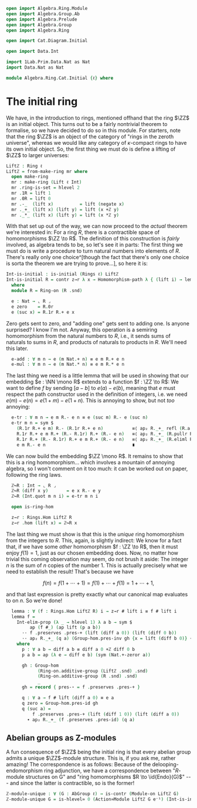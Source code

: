 ```agda
open import Algebra.Ring.Module
open import Algebra.Group.Ab
open import Algebra.Prelude
open import Algebra.Group
open import Algebra.Ring

open import Cat.Diagram.Initial

open import Data.Int

import 1Lab.Prim.Data.Nat as Nat
import Data.Nat as Nat

module Algebra.Ring.Cat.Initial {ℓ} where
```

# The initial ring

We have, in the introduction to rings, mentioned offhand that the ring
$\ZZ$ is an initial object. This turns out to be a fairly nontrivial
theorem to formalise, so we have decided to do so in this module. For
starters, note that the ring $\ZZ$ is an object of the category of
"rings in the zeroth universe", whereas we would like any category of
$\kappa$-compact rings to have its own initial object. So, the first
thing we must do is define a lifting of $\ZZ$ to larger universes:

```agda
Liftℤ : Ring ℓ
Liftℤ = from-make-ring mr where
  open make-ring
  mr : make-ring (Lift ℓ Int)
  mr .ring-is-set = hlevel 2
  mr .1R = lift 1
  mr .0R = lift 0
  mr .-_  (lift x)          = lift (negate x)
  mr ._+_ (lift x) (lift y) = lift (x +ℤ y)
  mr ._*_ (lift x) (lift y) = lift (x *ℤ y)
```

<!--
```agda
  mr .*-idl      {lift x}                   = ap lift $ *ℤ-idl x
  mr .*-idr      {lift x}                   = ap lift $ *ℤ-idr x
  mr .+-idl      {lift x}                   = ap lift $ +ℤ-zerol x
  mr .+-invr     {lift x}                   = ap lift $ +ℤ-inverser x
  mr .+-comm     {lift x} {lift y}          = ap lift $ +ℤ-commutative x y
  mr .+-assoc    {lift x} {lift y} {lift z} = ap lift $ +ℤ-associative x y z
  mr .*-assoc    {lift x} {lift y} {lift z} = ap lift $ *ℤ-associative x y z
  mr .*-distribl {lift x} {lift y} {lift z} = ap lift $ *ℤ-distrib-+ℤ-l x y z
  mr .*-distribr {lift x} {lift y} {lift z} = ap lift $ *ℤ-distrib-+ℤ-r x y z
```
-->

With that set up out of the way, we can now proceed to the _actual_
theorem we're interested in: For a ring $R$, there is a contractible
space of homomorphisms $\ZZ \to R$. The definition of this construction
is _fairly_ involved, as algebra tends to be, so let's see it in parts:
The first thing we must do is write a procedure to turn natural numbers
into elements of $R$. There's really only one choice^[though the fact
that there's only one choice is sorta the theorem we are trying to
prove...], so here it is:

```agda
Int-is-initial : is-initial (Rings ℓ) Liftℤ
Int-is-initial R = contr z→r λ x → Homomorphism-path λ { (lift i) → lemma x i }
  where
  module R = Ring-on (R .snd)
```

```agda
  e : Nat → ⌞ R ⌟
  e zero    = R.0r
  e (suc x) = R.1r R.+ e x
```

Zero gets sent to zero, and "adding one" gets sent to adding one. Is
anyone surprised? I know I'm not. Anyway, this operation is a semiring
homomorphism from the natural numbers to $R$, i.e., it sends sums of
naturals to sums in $R$, and products of naturals to products in $R$.
We'll need this later.

```agda
  e-add : ∀ m n → e (m Nat.+ n) ≡ e m R.+ e n
  e-mul : ∀ m n → e (m Nat.* n) ≡ e m R.* e n
```

<!--
```
  e-add zero n    = sym R.+-idl
  e-add (suc m) n = ap₂ R._+_ refl (e-add m n) ∙ R.pulll refl

  e-mul zero n = sym R.*-zerol
  e-mul (suc m) n =
       e-add n (m Nat.* n)
    ·· ap₂ R._+_ refl (e-mul m n)
    ·· sym (R.*-distribr ∙ ap₂ R._+_ R.*-idl refl)
```
-->

The last thing we need is a little lemma that will be used in showing
that our embedding $e : \NN \mono R$ extends to a function $f : \ZZ \to
R$: We want to define $f$ by sending $[a - b]$ to $e(a) - e(b)$, meaning
that $e$ must respect the path constructor used in the definition of
integers, i.e. we need $e(m) - e(n) = e(1 + m) - e(1 + n)$. This is
annoying to show, but not _too_ annoying:

```agda
  e-tr : ∀ m n → e m R.- e n ≡ e (suc m) R.- e (suc n)
  e-tr m n = sym $
    (R.1r R.+ e m) R.- (R.1r R.+ e n)           ≡⟨ ap₂ R._+_ refl (R.a.inv-comm ∙ R.a.commutative) ∙ R.+-associative ⟩
    R.1r R.+ e m R.+ (R.- R.1r) R.+ (R.- e n)   ≡⟨ ap₂ R._+_ (R.pullr R.+-commutes ∙ R.pulll refl) refl ⟩
    R.1r R.+ (R.- R.1r) R.+ e m R.+ (R.- e n)   ≡⟨ ap₂ R._+_ (R.eliml R.+-invr) refl ⟩
    e m R.- e n                                 ∎
```

We can now build the embedding $\ZZ \mono R$. It remains to show that
this is a ring homomorphism... which involves a mountain of annoying
algebra, so I won't comment on it too much: it can be worked out on
paper, following the ring laws.

```agda
  ℤ↪R : Int → ⌞ R ⌟
  ℤ↪R (diff x y)       = e x R.- e y
  ℤ↪R (Int.quot m n i) = e-tr m n i

  open is-ring-hom

  z→r : Rings.Hom Liftℤ R
  z→r .hom (lift x) = ℤ↪R x
```
<!--
```agda
  z→r .preserves .pres-id = R.cancelr R.+-invr
  z→r .preserves .pres-+ (lift x) (lift y) =
    Int-elim₂-prop {P = λ x y → ℤ↪R (x +ℤ y) ≡ ℤ↪R x R.+ ℤ↪R y}
      (λ _ _ → hlevel 1)
      (λ a b x y → ap₂ R._-_ (e-add a x) (e-add b y)
                 ∙ ap₂ R._+_ refl (R.a.inv-comm ∙ R.+-commutes)
                 ∙ R.pulll (R.extendr R.+-commutes) ∙ R.pullr refl)
      x y
  z→r .preserves .pres-* (lift x) (lift y) =
    Int-elim₂-prop {P = λ x y → ℤ↪R (x *ℤ y) ≡ ℤ↪R x R.* ℤ↪R y}
      (λ _ _ → hlevel 1)
      (λ a b x y → ap₂ R._-_ (e-add (a Nat.* x) _) (e-add (a Nat.* y) _)
                 ∙ ap₂ R._-_ (ap₂ R._+_ (e-mul a x) (e-mul b y))
                             (ap₂ R._+_ (e-mul a y) (e-mul b x))
                 ∙ sym (p (e a) (e b) (e x) (e y)))
      x y
    where
    p : ∀ a b x y
      → (a R.- b) R.* (x R.- y)
      ≡ (a R.* x R.+ b R.* y) R.- (a R.* y R.+ b R.* x)
    p a b x y =
      (a R.- b) R.* (x R.- y)                                                       ≡⟨ R.*-distribl ⟩
      ((a R.- b) R.* x) R.+ ((a R.- b) R.* (R.- y))                                 ≡⟨ ap₂ R._+_ refl (sym R.neg-*-r) ⟩
      ((a R.- b) R.* x) R.- ((a R.- b) R.* y)                                       ≡⟨ ap₂ R._-_ R.*-distribr R.*-distribr ⟩
      (a R.* x R.+ (R.- b) R.* x) R.- (a R.* y R.+ (R.- b) R.* y)                   ≡⟨ ap₂ R._+_ refl (R.a.inv-comm ∙ R.+-commutes) ⟩
      (a R.* x R.+ (R.- b) R.* x) R.+ ((R.- (a R.* y)) R.+ ⌜ R.- ((R.- b) R.* y) ⌝) ≡⟨ ap! (ap R.a.inverse (sym R.neg-*-l) ∙ R.a.inv-inv) ⟩
      (a R.* x R.+ (R.- b) R.* x) R.+ ((R.- (a R.* y)) R.+ (b R.* y))               ≡⟨ R.pulll (R.extendr R.+-commutes) ⟩
      (a R.* x) R.+ (R.- (a R.* y)) R.+ ((R.- b) R.* x) R.+ (b R.* y)               ≡⟨ R.pullr R.+-commutes ·· R.extendl (R.pullr R.+-commutes) ·· R.pulll (R.pulll refl) ∙ R.pullr (ap₂ R._+_ refl (sym R.neg-*-l) ·· sym R.a.inv-comm ·· ap R.a.inverse R.+-commutes) ⟩
      (a R.* x R.+ b R.* y) R.- (a R.* y R.+ b R.* x)                               ∎
```
-->

The last thing we must show is that this is the _unique_ ring
homomorphism from the integers to $R$. This, again, is slightly
indirect: We know for a fact that, if we have some _other_ homomorphism
$f : \ZZ \to R$, then it must enjoy $f(1) = 1$, just as our chosen
embedding does.  Now, no matter how trivial this coming observation may
seem, do not brush it aside: The integer $n$ is the sum of $n$ copies of
the number 1. This is actually precisely what we need to establish the
result! That's because we have

$$
f(n) = f(1 + \cdots + 1) = f(1) + \cdots + f(1) = 1 + \cdots + 1\text{,}
$$

and that last expression is pretty exactly what our canonical map
evaluates to on $n$. So we're done!

```agda
  lemma : ∀ (f : Rings.Hom Liftℤ R) i → z→r # lift i ≡ f # lift i
  lemma f =
    Int-elim-prop (λ _ → hlevel 1) λ a b → sym $
         ap (f #_) (ap lift (p a b))
      ·· f .preserves .pres-+ (lift (diff a 0)) (lift (diff 0 b))
      ·· ap₂ R._+_ (q a) (Group-hom.pres-inv gh {x = lift (diff b 0)} ∙ ap R.-_ (q b))
    where
      p : ∀ a b → diff a b ≡ diff a 0 +ℤ diff 0 b
      p a b = ap (λ e → diff e b) (sym (Nat.+-zeror a))

      gh : Group-hom
            (Ring-on.additive-group (Liftℤ .snd) .snd)
            (Ring-on.additive-group (R .snd) .snd)
            _
      gh = record { pres-⋆ = f .preserves .pres-+ }

      q : ∀ a → f # lift (diff a 0) ≡ e a
      q zero = Group-hom.pres-id gh
      q (suc a) =
          f .preserves .pres-+ (lift (diff 1 0)) (lift (diff a 0))
        ∙ ap₂ R._+_ (f .preserves .pres-id) (q a)
```

## Abelian groups as Z-modules

A fun consequence of $\ZZ$ being the initial ring is that every abelian
group admits a unique $\ZZ$-module structure. This is, if you ask me,
rather amazing! The correspondence is as follows: Because of the
delooping-endomorphism ring adjunction, we have a correspondence between
"$R$-module structures on G" and "ring homomorphisms $R \to
\id{Endo}(G)$" --- and since the latter is contractible, so is the
former!

```agda
ℤ-module-unique : ∀ (G : AbGroup ℓ) → is-contr (Module-on Liftℤ G)
ℤ-module-unique G = is-hlevel≃ 0 (Action≃Module Liftℤ G e⁻¹) (Int-is-initial _)
```
